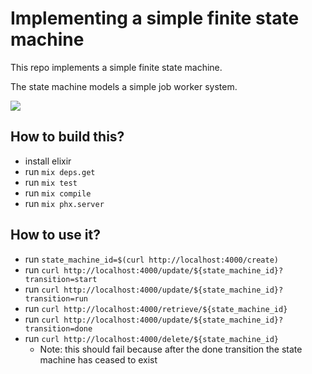 # Implementing a simple finite state machine

This repo implements a simple finite state machine.

The state machine models a simple job worker system.

[![](https://mermaid.ink/img/eyJjb2RlIjoic3RhdGVEaWFncmFtXG5cdFsqXSAtLT4gU2NoZWR1bGVkIDogc2NoZWR1bGVcbiAgWypdIC0tPiBJbml0aWFsaXplZCA6IHN0YXJ0XG4gIFNjaGVkdWxlZCAtLT4gSW5pdGlhbGl6ZWQgOiBzdGFydFxuICBJbml0aWFsaXplZCAtLT4gUnVubmluZyA6IHJ1blxuICBSdW5uaW5nIC0tPiBQcm9jZXNzaW5nIDogcHJvY2Vzc1xuICBQcm9jZXNzaW5nIC0tPiBGYWlsZWQgOiBmYWlsdXJlXG4gIFByb2Nlc3NpbmcgLS0-IFJ1bm5pbmcgOiBzdWNjZXNzXG4gIEZhaWxlZCAtLT4gWypdIDogZG9uZVxuICBSdW5uaW5nIC0tPiBbKl0gOiBkb25lXG5cblx0XHRcdFx0XHQiLCJtZXJtYWlkIjp7InRoZW1lIjoiZGVmYXVsdCJ9LCJ1cGRhdGVFZGl0b3IiOmZhbHNlfQ)](https://mermaid-js.github.io/mermaid-live-editor/#/edit/eyJjb2RlIjoic3RhdGVEaWFncmFtXG5cdFsqXSAtLT4gU2NoZWR1bGVkIDogc2NoZWR1bGVcbiAgWypdIC0tPiBJbml0aWFsaXplZCA6IHN0YXJ0XG4gIFNjaGVkdWxlZCAtLT4gSW5pdGlhbGl6ZWQgOiBzdGFydFxuICBJbml0aWFsaXplZCAtLT4gUnVubmluZyA6IHJ1blxuICBSdW5uaW5nIC0tPiBQcm9jZXNzaW5nIDogcHJvY2Vzc1xuICBQcm9jZXNzaW5nIC0tPiBGYWlsZWQgOiBmYWlsdXJlXG4gIFByb2Nlc3NpbmcgLS0-IFJ1bm5pbmcgOiBzdWNjZXNzXG4gIEZhaWxlZCAtLT4gWypdIDogZG9uZVxuICBSdW5uaW5nIC0tPiBbKl0gOiBkb25lXG5cblx0XHRcdFx0XHQiLCJtZXJtYWlkIjp7InRoZW1lIjoiZGVmYXVsdCJ9LCJ1cGRhdGVFZGl0b3IiOmZhbHNlfQ)

## How to build this?

* install elixir
* run `mix deps.get`
* run `mix test`
* run `mix compile`
* run `mix phx.server`

## How to use it?

* run `state_machine_id=$(curl http://localhost:4000/create)`
* run `curl http://localhost:4000/update/${state_machine_id}?transition=start`
* run `curl http://localhost:4000/update/${state_machine_id}?transition=run`
* run `curl http://localhost:4000/retrieve/${state_machine_id}`
* run `curl http://localhost:4000/update/${state_machine_id}?transition=done`
* run `curl http://localhost:4000/delete/${state_machine_id}`
  * Note: this should fail because after the done transition the state machine has ceased to exist
